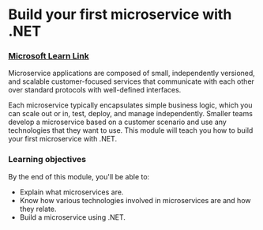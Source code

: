 # Build your first microservice with .NET

### [Microsoft Learn Link](https://learn.microsoft.com/en-us/training/modules/dotnet-microservices/)

Microservice applications are composed of small, independently versioned, and scalable customer-focused services that communicate with each other over standard protocols with well-defined interfaces. 

Each microservice typically encapsulates simple business logic, which you can scale out or in, test, deploy, and manage independently. Smaller teams develop a microservice based on a customer scenario and use any technologies that they want to use. This module will teach you how to build your first microservice with .NET.

### Learning objectives
By the end of this module, you'll be able to:
- Explain what microservices are.
- Know how various technologies involved in microservices are and how they relate.
- Build a microservice using .NET.